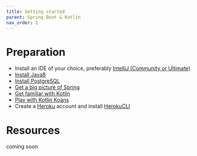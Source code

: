 ```yaml
---
title: Getting started
parent: Spring Boot & Kotlin
nav_order: 1
---
```


# Preparation
* Install an IDE of your choice, preferably [IntelliJ (Community or Ultimate)](https://www.jetbrains.com/idea/download)
* [Install Java8](https://java.com/en/download)
* [Install PostgreSQL](http://postgresguide.com/setup/install.html)
* [Get a big picture of Spring](https://docs.spring.io/spring/docs/5.2.0.BUILD-SNAPSHOT/spring-framework-reference/overview.html#overview)
* [Get familiar with Kotlin](https://www.youtube.com/watch?v=X1RVYt2QKQE)
* [Play with Kotlin Koans](https://play.kotlinlang.org/koans/overview)
* Create a [Heroku](https://www.heroku.com/) account and install [HerokuCLI](https://devcenter.heroku.com/articles/heroku-cli)

# Resources

coming soon
